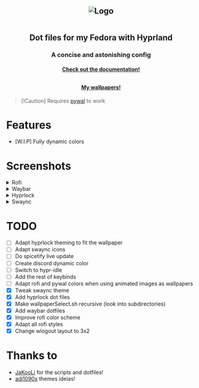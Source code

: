 <h2 align="center">
  <img src="https://raw.githubusercontent.com/zDyanTB/HyprNova/master/src/nova-banner.png" alt="Logo"/><br><br>

  Dot files for my Fedora with Hyprland
</h2>

<h3 align="center">
  A concise and astonishing config
</h3>

<h4 align="center">
  <a href="https://github.com/zDyanTB/HyprNova/blob/master/documentation.md">Check out the documentation!</a><br><br>
  
  <a href="https://github.com/zDyanTB/aesthic-wallpapers">My wallpapers!</a>
  </h4>

>   [!Caution]
>   Requires [pywal](https://github.com/dylanaraps/pywal) to work

# Features
  -  [W.I.P] Fully dynamic colors

# Screenshots
<details>
<summary> Rofi </summary>

<h4 align="center"> Menu </h4>

![Space-menu](src/rofi/space-menu.png)

![Flower-menu](src/rofi/flower-menu.png)  

![Eye-menu](src/rofi/eye-menu.png)


<h4 align="center"> Waybar Layouts </h4>

![Space-layout](src/rofi/space-layout.png)


<h4 align="center"> Wallpaper Selector </h4>

![Wallpapers](src/rofi/wallpaper-select.png)


</details>

<details>
<summary> Waybar </summary>

![Castle-shot](src/waybar/shot-castle.png)
![Castle-bar](src/waybar/bar-castle.png)
---
![Space-shot](src/waybar/shot-space.png)
![Space-bar](src/waybar/bar-space.png)
---
![Flower-shot](src/waybar/shot-flower.png)
![Flower-bar](src/waybar/bar-flower.png)
---
</details>


<details>
<summary> Hyprlock </summary>

![Girl](src/hyprlock/girl.png)
![Seahorse](src/hyprlock/seahorse.png)
![Space](src/hyprlock/space.png)

</details>

<details>
<summary> Swaync </summary>

![Shot1](src/swaync/shot-1.png)
![Shot2](src/swaync/shot-2.png)
![Shot3](src/swaync/shot-3.png)
![Shot4](src/swaync/shot-4.png)


</details>

# TODO

- [ ] Adapt hyprlock theming to fit the wallpaper
- [ ] Adapt swaync icons
- [ ] Do spicetify live update
- [ ] Create discord dynamic color
- [ ] Switch to hypr-idle
- [ ] Add the rest of keybinds
- [ ] Adapt rofi and pywal colors when using animated images as wallpapers
- [x] Tweak swaync theme
- [x] Add hyprlock dot files
- [x] Make wallpaperSelect.sh recursive (look into subdirectories)
- [x] Add waybar dotfiles
- [x] Improve rofi color scheme
- [x] Adapt all rofi styles
- [x] Change wlogout layout to 3x2

# Thanks to
 - [JaKooLi](https://github.com/JaKooLit) for the scripts and dotfiles!
 - [adi1090x](https://github.com/adi1090x/rofi) themes ideias!
